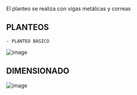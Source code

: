 El planteo se realiza con vigas metálicas y correas 

 ## PLANTEOS
    - PLANTEO BÁSICO
![image](https://github.com/miligalarza/FUNDAMENTA-ING/assets/143607366/725e3fea-7522-45c7-88cb-832ad9541a78)

## DIMENSIONADO

![image](https://github.com/miligalarza/FUNDAMENTA-ING/assets/143607366/f9d78b74-56ed-4b5e-81bd-c04f331a04a7)


